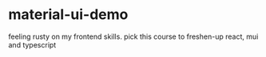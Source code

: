 # material-ui-demo
feeling rusty on my frontend skills. pick this course to freshen-up react, mui and typescript
